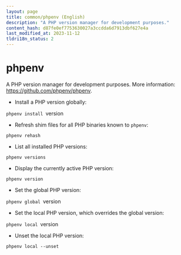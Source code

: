 ```yaml
---
layout: page
title: common/phpenv (English)
description: "A PHP version manager for development purposes."
content_hash: d87fe0ef7753630027a3ccdda6d7913dbf627e4a
last_modified_at: 2023-11-12
tldri18n_status: 2
---
```

# phpenv

A PHP version manager for development purposes.
More information: <https://github.com/phpenv/phpenv>.

- Install a PHP version globally:

`phpenv install `<span class="tldr-var badge badge-pill bg-dark-lm bg-white-dm text-white-lm text-dark-dm font-weight-bold">version</span>

- Refresh shim files for all PHP binaries known to `phpenv`:

`phpenv rehash`

- List all installed PHP versions:

`phpenv versions`

- Display the currently active PHP version:

`phpenv version`

- Set the global PHP version:

`phpenv global `<span class="tldr-var badge badge-pill bg-dark-lm bg-white-dm text-white-lm text-dark-dm font-weight-bold">version</span>

- Set the local PHP version, which overrides the global version:

`phpenv local `<span class="tldr-var badge badge-pill bg-dark-lm bg-white-dm text-white-lm text-dark-dm font-weight-bold">version</span>

- Unset the local PHP version:

`phpenv local --unset`
